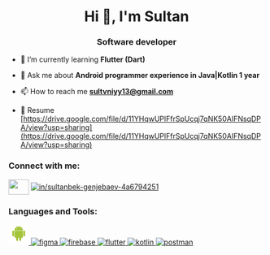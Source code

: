 ### <h1 align="center">Hi 👋, I'm Sultan</h1>
<h3 align="center">Software developer</h3>

- 🌱 I’m currently learning **Flutter (Dart)**

- 💬 Ask me about **Android programmer experience in Java|Kotlin 1 year**

- 📫 How to reach me **sultvniyy13@gmail.com**

- 📄 Resume [https://drive.google.com/file/d/11YHqwUPlFfrSpUcqj7qNK50AIFNsqDPA/view?usp=sharing](https://drive.google.com/file/d/11YHqwUPlFfrSpUcqj7qNK50AIFNsqDPA/view?usp=sharing)

<h3 align="left">Connect with me:</h3>
<p align="left">
<a href="https://dev.to/@sultandevv" target="blank"><img align="center" src="https://raw.githubusercontent.com/rahuldkjain/github-profile-readme-generator/master/src/images/icons/Social/devto.svg" <a href="https://www.linkedin.com/in/sultanbek-genjebaev-4a6794251/" height="30" width="40" /></a>
<a href="https://www.linkedin.com/in/sultanbek-genjebaev-4a6794251/" target="blank"><img align="center" src="https://raw.githubusercontent.com/rahuldkjain/github-profile-readme-generator/master/src/images/icons/Social/linked-in-alt.svg" alt="in/sultanbek-genjebaev-4a6794251" height="30" width="40" /></a>
</p>

<h3 align="left">Languages and Tools:</h3>
<p align="left"> <a href="https://developer.android.com" target="_blank" rel="noreferrer"> <img src="https://raw.githubusercontent.com/devicons/devicon/master/icons/android/android-original-wordmark.svg" alt="android" width="40" height="40"/> </a> <a href="https://www.figma.com/" target="_blank" rel="noreferrer"> <img src="https://www.vectorlogo.zone/logos/figma/figma-icon.svg" alt="figma" width="40" height="40"/> </a> <a href="https://firebase.google.com/" target="_blank" rel="noreferrer"> <img src="https://www.vectorlogo.zone/logos/firebase/firebase-icon.svg" alt="firebase" width="40" height="40"/> </a> <a href="https://flutter.dev" target="_blank" rel="noreferrer"> <img src="https://www.vectorlogo.zone/logos/flutterio/flutterio-icon.svg" alt="flutter" width="40" height="40"/> </a> <a href="https://kotlinlang.org" target="_blank" rel="noreferrer"> <img src="https://www.vectorlogo.zone/logos/kotlinlang/kotlinlang-icon.svg" alt="kotlin" width="40" height="40"/> </a> <a href="https://postman.com" target="_blank" rel="noreferrer"> <img src="https://www.vectorlogo.zone/logos/getpostman/getpostman-icon.svg" alt="postman" width="40" height="40"/> </a> </p>
